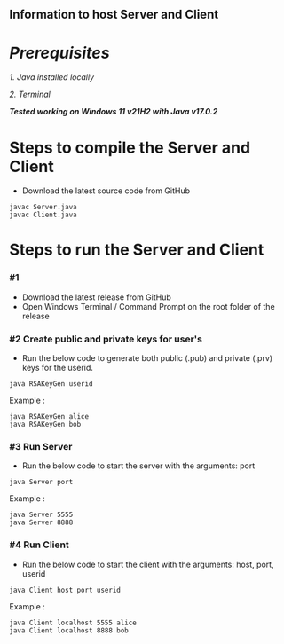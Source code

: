 ## **Information to host Server and Client**

# ***Prerequisites***

*1. Java installed locally*

*2. Terminal*

***Tested working on Windows 11 v21H2 with Java v17.0.2***

# **Steps to compile the Server and Client**

* Download the latest source code from GitHub

```
javac Server.java
javac Client.java
```

# **Steps to run the Server and Client**

### #1 

* Download the latest release from GitHub
* Open Windows Terminal / Command Prompt on the root folder of the release

### #2 Create public and private keys for user's

* Run the below code to generate both public (.pub) and private (.prv) keys for the userid.
```
java RSAKeyGen userid
```
Example :
```
java RSAKeyGen alice
java RSAKeyGen bob
```

### #3 Run Server

* Run the below code to start the server with the arguments: port
```
java Server port
```
Example :
```
java Server 5555
java Server 8888
```

### #4 Run Client

* Run the below code to start the client with the arguments: host, port, userid
```
java Client host port userid
```
Example :
```
java Client localhost 5555 alice
java Client localhost 8888 bob
```
